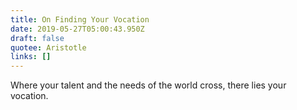 ```yaml
---
title: On Finding Your Vocation
date: 2019-05-27T05:00:43.950Z
draft: false
quotee: Aristotle
links: []
---
```


Where your talent and the needs of the world cross, there lies your vocation.
